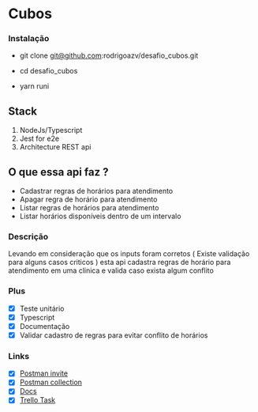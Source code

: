 # Cubos
### Instalação
[comment]: <> (Clone cubos repositório)
- git clone git@github.com:rodrigoazv/desafio_cubos.git

[comment]: <> (Entre no projeto)
- cd desafio_cubos

[comment]: <> (Rode preview)
[comment]: <> (Certifique-se que o arquivo rules.json dentro de data eteja com um array vazio example: "[]" )
- yarn runi

## Stack
1. NodeJs/Typescript
2. Jest for e2e
3. Architecture REST api

## O que essa api faz ?
- Cadastrar regras de horários para atendimento
- Apagar regra de horário para atendimento
- Listar regras de horários para atendimento
- Listar horários disponíveis dentro de um intervalo

### Descrição
Levando em consideração que os inputs foram corretos ( Existe validação para alguns casos criticos )
esta api cadastra regras de horário para atendimento em uma clinica e valida caso exista algum conflito

### Plus
- [x] Teste unitário 
- [x] Typescript
- [x] Documentação
- [x] Validar cadastro de regras para evitar conflito de horários

### Links
- [x] [Postman invite](https://app.getpostman.com/join-team?invite_code=ca46f708e18a2dd31203a1a6b4cc2236)
- [x] [Postman collection](https://www.getpostman.com/collections/18ffd378279361e6de97)
- [x] [Docs](https://app.swaggerhub.com/apis-docs/rodrigoazv/cubos/1.0.0)
- [x] [Trello Task](https://trello.com/b/MIDxFLQJ/cubos)
